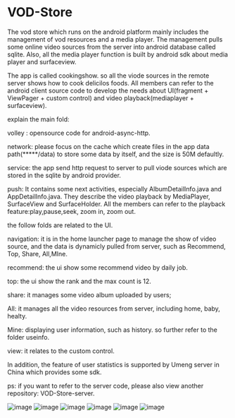 # VOD-Store
The vod store which runs on the android platform mainly includes the management of vod resources and a media player. The management pulls some online video sources from the server into android database called sqlite.  Also, all the media player function is built by android sdk about media player and surfaceview. 

The app is called cookingshow. so all the viode sources in the remote server shows how to cook delicilos foods. All members can refer to the android client source code to develop the needs about UI(fragment + ViewPager + custom control) and video playback(mediaplayer + surfaceview).

explain the main fold:

volley : opensource code for android-async-http.

network: please focus on the cache which create files in the app data path(*****/data) to store some data by itself, and the size is 50M defaultly.

service: the app send http request to server to pull viode sources which are stored in the sqlite by android provider.

push: It contains some next activities, especially AlbumDetailInfo.java and AppDetailInfo.java. They describe the video playback by MediaPlayer, SurfaceView and SurfaceHolder. All the members can refer to the playback feature:play,pause,seek, zoom in, zoom out.


the follow folds are related to the UI.

navigation: it is in the home launcher page to manage the show of video source, and the data is dynamicly pulled from server, such as Recommend, Top, Share, All,MIne.

recommend: the ui show some recommend video by daily job.

top: the ui show the rank and the max count is 12.

share: it manages some video album uploaded by users;

All: it manages all the video resources from server, including home, baby, healty.

Mine: displaying user information, such as history. so further refer to the folder useinfo.

view: it relates to the custom control.


In addition, the feature of user statistics is supported by Umeng server in China which provides some sdk. 

ps: if you want to refer to the server code, please also view another repository: VOD-Store-server.


![image](https://github.com/hansonLGE/VOD-Store/blob/master/z_introduce_picture/Screenshot_2016-10-13-01.png)
![image](https://github.com/hansonLGE/VOD-Store/blob/master/z_introduce_picture/Screenshot_2016-10-13-02.png)
![image](https://github.com/hansonLGE/VOD-Store/blob/master/z_introduce_picture/Screenshot_2016-10-13-03.png)
![image](https://github.com/hansonLGE/VOD-Store/blob/master/z_introduce_picture/Screenshot_2016-10-13-04.png)
![image](https://github.com/hansonLGE/VOD-Store/blob/master/z_introduce_picture/Screenshot_2016-10-13-05.png)
![image](https://github.com/hansonLGE/VOD-Store/blob/master/z_introduce_picture/Screenshot_2016-10-13-06.png)


